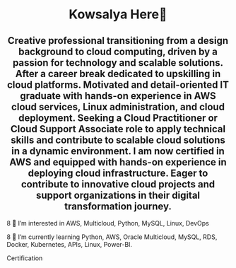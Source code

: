 <h1 align="center">Kowsalya Here👋</h1>

<b> <h2 align="center"> Creative professional transitioning from a design background to cloud computing, driven by a passion for technology and scalable solutions. After a career break dedicated to upskilling in cloud platforms. Motivated and detail-oriented IT graduate with hands-on experience in AWS cloud services, Linux administration, and cloud deployment. Seeking a Cloud Practitioner or Cloud Support Associate role to apply technical skills and contribute to scalable cloud solutions in a dynamic environment. I am now certified in AWS and equipped with hands-on experience in deploying cloud infrastructure. Eager to contribute to innovative cloud projects and support organizations in their digital transformation journey.</h2></b>

8 👀 I’m interested in AWS, Multicloud, Python, MySQL, Linux, DevOps

8 🌱 I’m currently learning Python, AWS, Oracle Multicloud, MySQL, RDS, Docker, Kubernetes, APIs, Linux, Power-BI.

Certification




<!--
**Kowsalya-Rathinasamy/Kowsalya-Rathinasamy** is a ✨ _special_ ✨ repository because its `README.md` (this file) appears on your GitHub profile.

Here are some ideas to get you started:

- 🔭 I’m currently working on ...
- 🌱 I’m currently learning ...
- 👯 I’m looking to collaborate on ...
- 🤔 I’m looking for help with ...
- 💬 Ask me about ...
- 📫 How to reach me: ...
- 😄 Pronouns: ...
- ⚡ Fun fact: ...
-->
